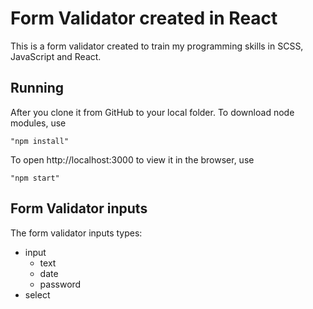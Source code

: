 # Form Validator created in React

This is a form validator created to train my programming skills in SCSS, JavaScript and React.

## Running

After you clone it from GitHub to your local folder.
To download node modules, use

```
"npm install"
```

To open http://localhost:3000 to view it in the browser, use

```
"npm start"
```

## Form Validator inputs

The form validator inputs types:

-   input
    -   text
    -   date
    -   password
-   select
